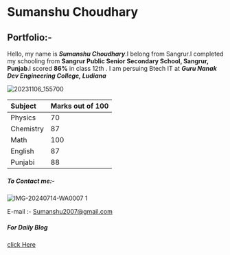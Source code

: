 # Sumanshu Choudhary
## Portfolio:-
Hello, my name is ***Sumanshu Choudhary***.I belong from Sangrur.I completed my schooling from **Sangrur Public Senior Secondary School, Sangrur, Punjab**.I scored **86%** in class 12th .
I am persuing Btech IT at ***Guru Nanak Dev Engineering College, Ludiana***

![20231106_155700](https://github.com/user-attachments/assets/b44d772c-f236-4ae0-ba24-a491b56c329c)

|Subject|Marks out of 100|
|:-|:-|
|Physics|70|
|Chemistry|87|
|Math|100|
|English|87|
|Punjabi|88|

##### To Contact me:-

![IMG-20240714-WA0007 1](https://github.com/user-attachments/assets/fbe787aa-44ae-4917-8f1f-6526c53eaf5f)



E-mail :- Sumanshu2007@gmail.com


##### For Daily Blog

[click Here](https://sumanshuchoudhary2007.github.io/dailyblog.github.io/)
